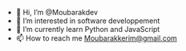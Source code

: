 - 👋 Hi, I’m @Moubarakdev
- 👀 I’m interested in software developpement 
- 🌱 I’m currently learn Python and JavaScript 
- 📫 How to reach me Moubarakkerim@gmail.com
